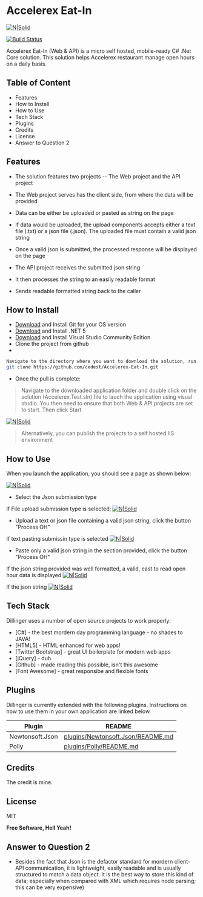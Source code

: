 # Accelerex Eat-In

[![N|Solid](https://github.com/cedest/Accelerex-Eat-In/blob/main/Accelerex.Web/wwwroot/images/NET_Core_Logo.svg.thumb70.png)](https://dotnet.microsoft.com/download/dotnet/5.0)

[![Build Status](https://travis-ci.com/cedest/Accelerex-Eat-In.svg?branch=main)](https://travis-ci.com/cedest/Accelerex-Eat-In)


Accelerex Eat-In (Web & API) is a micro self hosted, mobile-ready C# .Net Core solution. This solution helps Accelerex restaurant manage open hours on a daily basis.


## Table of Content
- Features
- How to Install
- How to Use
- Tech Stack
- Plugins
- Credits
- License
- Answer to Question 2



## Features
- The solution features two projects 
-- The Web project and the API project
- The Web project serves has the client side, from where the data will be provided
- Data can be either be uploaded or pasted as string on the page
- If data would be uploaded, the upload components accepts either a text file (.txt) or a json file (.json). The uploaded file must contain a valid json string
- Once a valid json is submitted, the processed response will be displayed on the page

- The API project receives the submitted json string
- It then processes the string to an easily readable format
- Sends readable formatted string back to the caller




## How to Install
- [Download](https://git-scm.com/downloads) and Install Git for your OS version
- [Download](https://dotnet.microsoft.com/download/dotnet/5.0) and Install .NET 5
- [Download](https://visualstudio.microsoft.com/thank-you-downloading-visual-studio/?sku=Community&rel=16) and Install Visual Studio Community Edition
- Clone the project from github
- 
```sh
Navigate to the directory where you want to download the solution, run the following line of code to download the solution from git
git clone https://github.com/cedest/Accelerex-Eat-In.git
```
- Once the pull is complete:
> Navigate to the downloaded application folder and double click on the solution (Accelerex.Test.sln) file to lauch the application using visual studio. 
> You then need to ensure that both Web & API projects are set to start. Then click Start

[![N|Solid](https://github.com/cedest/Accelerex-Eat-In/blob/main/Accelerex.Web/wwwroot/images/MulipleProj.PNG)](#)

> Alternatively, you can publish the projects to a self hosted IIS environment




## How to Use

When you launch the application, you should see a page as shown below:

[![N|Solid](https://github.com/cedest/Accelerex-Eat-In/blob/main/Accelerex.Web/Screenshots/Landing.PNG)](#)
- Select the Json submission type

If File upload submission type is selected;
[![N|Solid](https://github.com/cedest/Accelerex-Eat-In/blob/main/Accelerex.Web/Screenshots/Landing-File.PNG)](#)
- Upload a text or json file containing a valid json string, click the button "Process OH"

If text pasting submissin type is selected
[![N|Solid](https://github.com/cedest/Accelerex-Eat-In/blob/main/Accelerex.Web/Screenshots/Landing-Text.PNG)](#)
- Paste only a valid json string in the section provided, click the button "Process OH"

If the json string provided was well formatted, a valid, east to read open hour data is displayed
[![N|Solid](https://github.com/cedest/Accelerex-Eat-In/blob/main/Accelerex.Web/Screenshots/WithoutError.PNG)](#)

If the json string 
[![N|Solid](https://github.com/cedest/Accelerex-Eat-In/blob/main/Accelerex.Web/Screenshots/WithError.PNG)](#)




## Tech Stack

Dillinger uses a number of open source projects to work properly:

- [C#] - the best mordern day programming language - no shades to JAVA!
- [HTML5] - HTML enhanced for web apps!
- [Twitter Bootstrap] - great UI boilerplate for modern web apps
- [jQuery] - duh
- [Github] - made reading this possible, isn't this awesome
- [Font Awesome] - great responsibe and flexible fonts




## Plugins

Dillinger is currently extended with the following plugins.
Instructions on how to use them in your own application are linked below.

| Plugin | README |
| ------ | ------ |
| Newtonsoft.Json | [plugins/Newtonsoft.Json/README.md](https://github.com/JamesNK/Newtonsoft.Json/blob/master/README.md) |
| Polly | [plugins/Polly/README.md](https://github.com/App-vNext/Polly/blob/master/README.md) |

## Credits
The credit is mine.


## License

MIT

**Free Software, Hell Yeah!**

## Answer to Question 2
- Besides the fact that Json is the defactor standard for mordern client-API communication, it is lightweight, easily readable and is usually structured to match a data object. It is the best way to store this kind of data; especially when compared with XML which requires node parsing; this can be very expensive)
